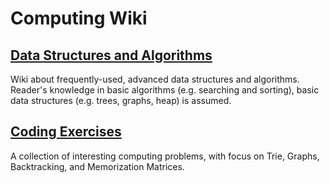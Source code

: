 # Computing Wiki

## [Data Structures and Algorithms](algorithms.md)

Wiki about frequently-used, advanced data structures and algorithms. Reader's knowledge in basic algorithms (e.g. searching and sorting), basic data structures (e.g. trees, graphs, heap) is assumed.

## [Coding Exercises](exercise.md)

A collection of interesting computing problems, with focus on Trie, Graphs, Backtracking, and Memorization Matrices.